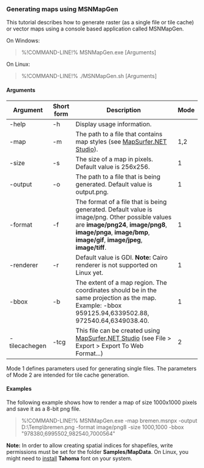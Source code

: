 ### Generating maps using MSNMapGen ###

This tutorial describes how to generate raster (as a single file or tile cache) or vector maps using a console based application called MSNMapGen.

On Windows: 

>%!COMMAND-LINE!% MSNMapGen.exe [Arguments]

On Linux:

>%!COMMAND-LINE!% ./MSNMapGen.sh [Arguments]


#### Arguments ####

Argument      | Short form   | Description  | Mode 
------------- | ------------ | ------------ | ----
-help         | -h           | Display usage information. | 
-map          | -m           | The path to a file that contains map styles (see [MapSurfer.NET Studio](/usermanual/tools/MSNStudio)). |  1,2
-size         | -s           | The size of a map in pixels. Default value is 256x256. | 1
-output       | -o           | The path to a file that is being generated. Default value is output.png. | 1
-format       | -f           | The format of a file that is being generated. Default value is image/png. Other possible values are **image/png24**, **image/png8**, **image/pnga**, **image/bmp**, **image/gif**, **image/jpeg**, **image/tiff**. | 1
-renderer     | -r           | Default value is GDI. **Note:** Cairo renderer is not supported on Linux yet. | 1
-bbox         | -b           | The extent of a map region. The coordinates should be in the same projection as the map. Example: -bbox 959125.94,6339502.88, 972540.64,6349038.40. | 1
-tilecachegen | -tcg         | This file can be created using [MapSurfer.NET Studio](/usermanual/tools/MSNStudio) (see File > Export > Export To Web Format...) | 2


Mode 1 defines parameters used for generating single files. The  parameters of Mode 2 are intended for tile cache generation.

#### Examples #### 

The following example shows how to render a map of size 1000x1000 pixels and save it as a 8-bit png file.

>%!COMMAND-LINE!% MSNMapGen.exe -map bremen.msnpx -output D:\Temp\bremen.png -format image/png8 -size 1000,1000 -bbox "978380,6995502,982540,7000564" 

**Note:** In order to allow creating spatial indices for shapefiles, write permissions must be set for the folder **Samples/MapData**. On Linux, you might need to [install](http://makandracards.com/makandra/1258-install-the-verdana-and-tahoma-fonts-under-ubuntu-linux) **Tahoma** font on your system. 



